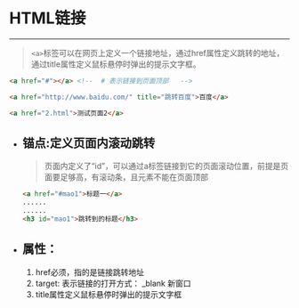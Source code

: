 HTML链接
===

---

> `<a>`标签可以在网页上定义一个链接地址，通过href属性定义跳转的地址，通过title属性定义鼠标悬停时弹出的提示文字框。

```html
<a href="#"></a> <!--  # 表示链接到页面顶部   -->

<a href="http://www.baidu.com/" title="跳转百度">百度</a>

<a href="2.html">测试页面2</a>
```


* ## 锚点:定义页面内滚动跳转

    > 页面内定义了“id”，可以通过a标签链接到它的页面滚动位置，前提是页面要足够高，有滚动条，且元素不能在页面顶部

    ```html
    <a href="#mao1">标题一</a>
    ......
    ......
    <h3 id="mao1">跳转到的标题</h3>
    ```

* ## 属性：

    1. href必须，指的是链接跳转地址
    1. target: 表示链接的打开方式： _blank 新窗口
    1. title属性定义鼠标悬停时弹出的提示文字框

